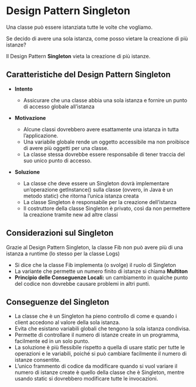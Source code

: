 # Design Pattern Singleton

Una classe può essere istanziata tutte le volte che vogliamo.

Se decido di avere una sola istanza, come posso vietare la
creazione di più istanze?

Il Design Pattern **Singleton** vieta la creazione di più istanze.

## Caratteristiche del Design Pattern Singleton

* **Intento**
    * Assicurare che una classe abbia una sola istanza e fornire un
    punto di accesso globale all’istanza

* **Motivazione**

    * Alcune classi dovrebbero avere esattamente una istanza in tutta
    l’applicazione.
    * Una variabile globale rende un oggetto accessibile ma non
    proibisce di avere più oggetti per una classe.
    * La classe stessa dovrebbe essere responsabile di tener traccia
    del suo unico punto di accesso.

* **Soluzione**
    * La classe che deve essere un Singleton dovrà implementare
    un’operazione getInstance() sulla classe (ovvero, in Java è un
    metodo static) che ritorna l’unica istanza creata
    * La classe Singleton è responsabile per la creazione dell’istanza
    * Il costruttore della classe Singleton è privato, così da non
    permettere la creazione tramite new ad altre classi

## Considerazioni sul Singleton

Grazie al Design Pattern Singleton, la classe Fib non può avere più di
una istanza a runtime (lo stesso per la classe Logs)

* Si dice che la classe Fib implementa (o svolge) il ruolo di Singleton
* La variante che permette un numero finito di istanze si chiama **Multiton**
* **Principio delle Conseguenze Locali:** un cambiamento in qualche punto
del codice non dovrebbe causare problemi in altri punti.

## Conseguenze del Singleton

* La classe che è un Singleton ha pieno controllo di come e quando i
client accedono al valore della sola istanza.
* Evita che esistano variabili globali che tengono la sola istanza
condivisa.
* Permette di controllare il numero di istanze create in un
programma, facilmente ed in un solo punto.
* La soluzione è più flessibile rispetto a quella di usare static per
tutte le operazioni e le variabili, poiché si può cambiare facilmente
il numero di istanze consentite.
* L’unico frammento di codice da modificare quando si vuol variare
il numero di istanze create è quello della classe che è Singleton,
mentre usando static si dovrebbero modificare tutte le
invocazioni.